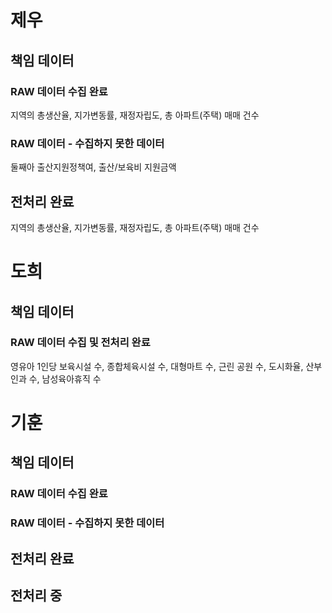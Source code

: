 # 제우

## 책임 데이터
### RAW 데이터 수집 완료
지역의 총생산율, 지가변동률, 재정자립도, 총 아파트(주택) 매매 건수
### RAW 데이터 - 수집하지 못한 데이터
둘째아 출산지원정책여, 출산/보육비 지원금액

## 전처리 완료
지역의 총생산율, 지가변동률, 재정자립도, 총 아파트(주택) 매매 건수


# 도희

## 책임 데이터
### RAW 데이터 수집 및 전처리 완료
영유아 1인당 보육시설 수, 종합체육시설 수, 대형마트 수, 근린 공원 수, 도시화율, 산부인과 수, 남성육아휴직 수

# 기훈


## 책임 데이터
### RAW 데이터 수집 완료

### RAW 데이터 - 수집하지 못한 데이터


## 전처리 완료

## 전처리 중

